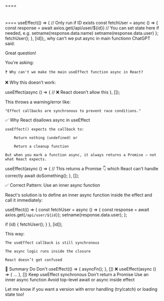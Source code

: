 ====
#
====
 useEffect(() => {
    // Only run if ID exists
    const fetchUser = async () => {
      const response = await axios.get(/api/user/${id})
      // You can set state here if needed, e.g. setname(response.data.name)
      setname(response.data.user)
    };
    fetchUser();
  }, [id]);, why can't we put async in main functionn
ChatGPT said:

Great question!

You're asking:

    ❓ Why can't we make the main useEffect function async in React?

❌ Why this doesn’t work:

useEffect(async () => {
  // ❌ React doesn't allow this
}, []);

This throws a warning/error like:

    "Effect callbacks are synchronous to prevent race conditions."

✅ Why React disallows async in useEffect

    useEffect() expects the callback to:

        Return nothing (undefined) or

        Return a cleanup function

    But when you mark a function async, it always returns a Promise — not what React expects.

useEffect(async () => {
  // This returns a Promise 👇 which React can't handle correctly
  await doSomething();
}, []);

✅ Correct Pattern: Use an inner async function

React's solution is to define an inner async function inside the effect and call it immediately:

useEffect(() => {
  const fetchUser = async () => {
    const response = await axios.get(`/api/user/${id}`);
    setname(response.data.user);
  };

  if (id) {
    fetchUser();
  }
}, [id]);

This way:

    The useEffect callback is still synchronous

    The async logic runs inside the closure

    React doesn’t get confused

🧠 Summary
Do	Don't
useEffect(() => { asyncFn(); }, [])	❌ useEffect(async () => { ... }, [])
Keep useEffect synchronous	Don't return a Promise
Use an inner async function	Avoid top-level await or async inside effect

Let me know if you want a version with error handling (try/catch) or loading state too!
